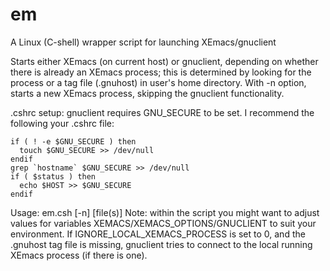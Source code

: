 # em
A Linux (C-shell) wrapper script for launching XEmacs/gnuclient

Starts either XEmacs (on current host) or gnuclient, depending on whether there is 
already an XEmacs process; this is determined by looking for the process or a tag file (.gnuhost)
in user's home directory.
With -n option, starts a new XEmacs process, skipping the gnuclient functionality.

.cshrc setup: gnuclient requires GNU_SECURE to be set. I recommend the following your .cshrc file:

    if ( ! -e $GNU_SECURE ) then
      touch $GNU_SECURE >> /dev/null
    endif
    grep `hostname` $GNU_SECURE >> /dev/null
    if ( $status ) then
      echo $HOST >> $GNU_SECURE
    endif

Usage: em.csh [-n] [file(s)]
Note: within the script you might want to adjust values for variables XEMACS/XEMACS_OPTIONS/GNUCLIENT 
to suit your environment. If IGNORE_LOCAL_XEMACS_PROCESS is set to 0, and the .gnuhost tag file 
is missing, gnuclient tries to connect to the local running XEmacs process (if there is one).
